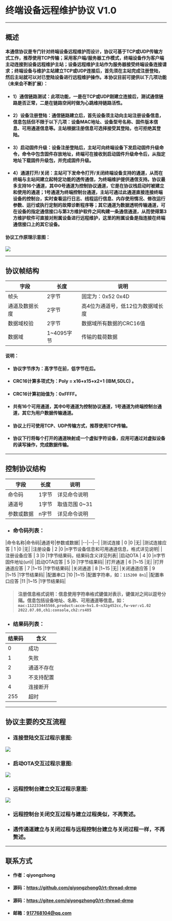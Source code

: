 ﻿# 终端设备远程维护协议 V1.0
----------


## 概述

#### 本通信协议是专门针对终端设备远程维护而设计，协议可基于TCP或UDP传输方式工作，推荐使用TCP传输；采用客户端/服务器工作模式，终端设备作为客户端主动连接到设备远程维护主站；设备远程维护主站作为服务器接受终端设备连接请求；终端设备与维护主站建立TCP或UDP连接后，首先须在主站完成注册登陆，然后主站就可以对已登陆设备进行远程维护操作。本协议目前可提供以下几项功能（未来会不断扩展）：

- #### 1）通信链路测试：此项功能，一是在TCP或UDP刚建立连接后，测试通信链路是否正常，二是在链路空闲时做为心跳维持链路活性。
- #### 2）设备注册登陆：通信链路建立后，首先设备须主动向主站注册设备信息，信息包括但不限于以下几项：设备MAC地址、设备型号名称、固件版本信息、可用通道信息等。主站根据注册信息可选择接受其登陆，也可拒绝其登陆。
- #### 3）启动固件升级：设备注册登陆后，主站可向终端设备下发启动固件升级命令，命令中包含固件存放地址，终端可在接收到启动固件升级命令后，从指定地址下载固件升级包，并完成固件升级。
- #### 4）通道打开/关闭：主站可下发命令打开/关闭终端设备支持的通道，从而在终端与主站间建立起特定功能的透传通信，为终端维护提供通信支持。协议最多支持16个通道，其中0号通道为控制协议通道，它是在协议栈启动时被建立和使用的通道；1号通道为终端控制台通道，主站可通过此通道直接连接终端设备的控制台，实时查看运行日志、线程运行信息、内存使用情况、修改运行参数、运行或执行定制的故障诊断程序等；其它通道为数据透明传输通道，可在设备的指定通信接口与第3方维护软件之间构建一条通信通道，从而使得第3方维护软件可直接对附属设备进行远程维护，这里的附属设备是指连接在终端通信接口上的其它设备。

#### 协议工作原理示意图：
![](figures/tu01.jpg)

----------


## 协议帧结构

|字段|长度|说明|
|--|--|--|
|帧头|2字节|固定为：0x52 0x4D|
|通道及数据长度|2字节|高4位为通道号，低12位为数据域长度|
|数据域校验|2字节|数据域所有数据的CRC16值|
|数据域|1~4095字节|传输的载荷数据|

#### 说明：
- #### 协议字节序为：高字节在前，低字节在后。
- #### CRC16计算多项式为：Poly = x16+x15+x2+1 (IBM,SDLC) 。
- #### CRC16计算初始值为：0xFFFF。
- #### 共有16个可用通道，其中0号通道为控制协议通道，1号通道为终端控制台通道，其它为用户数据传输通道。
- #### 协议上行可使用TCP、UDP传输方式，推荐使用TCP传输。
- #### 协议下行将每个打开的通道映射成一个虚拟字符设备，应用可通过对虚拟设备的读写操作，完成数据传输。

----------


## 控制协议结构

|字段|长度|说明|
|--|--|--|
|命令码|1字节|详见命令说明|
|通道号|1字节|取值范围 0~31|
|参数或数据|n字节|详见命令说明|

- ### 命令码列表：

|命令名称|命令码|通道号|参数或数据|
|--|--|--|
|测试连接        |  0 |0         |无|
|测试连接应答    |  1 |0         |无|
|注册设备        |  2 |0         |n字节设备信息和可用通道信息，格式详见说明|
|注册设备应答    |  3 |0         |1字节结果码，结果码含义详见列表|
|启动OTA        |  4 |0         |n字节固件地址(uri)|
|启动OTA应答     |  5 |0         |1字节结果码|
|打开通道        |  6 |1~15 |无|
|打开通道应答    |  7 |1~15 |1字节结果码|
|关闭通道        |  8 |1~15 |无|
|关闭通道应答    |  9 |1~15 |1字节结果码|
|配置串口        |10 |1~15 |配置字符串，如：`115200 8n1`|
|配置串口应答    |11 |1~15 |1字节结果码|

> #### 注册信息格式说明：信息使用字符串格式键值对表示，键值对之间以逗号分隔。信息包括设备地址、名称、可用通道等信息。如：`mac:112233445566,product:accm-hv1.0-n32g452cc,fw-ver:v1.02 2022.07.08,ch1:console,ch2:rs485`

- ### 结果码列表：

|结果码|含义|
|--|--|
|  0   |成功|
|  1   |失败|
|  2   |通道不存在|
|  3   |不支持配置|
|  4   |连接断开|
|  255 |超时|

----------


## 协议主要的交互流程

- ### 连接登陆交互过程示意图:
![](figures/tu02.jpg)

- ### 启动OTA交互过程示意图:
![](figures/tu03.jpg)

- ### 远程控制台建立交互过程示意图:
![](figures/tu04.jpg)

- ### 远程控制台关闭交互过程与建立过程类似，不再赘述。
- ### 透传通道建立与关闭过程与远程控制台建立与关闭过程一样，不再赘述。

----------


## 联系方式

- #### 作者：qiyongzhong
- #### 源码：https://github.com/qiyongzhong0/rt-thread-drmp
- #### 源码：https://gitee.com/qiyongzhong0/rt-thread-drmp
- #### 邮箱：917768104@qq.com


